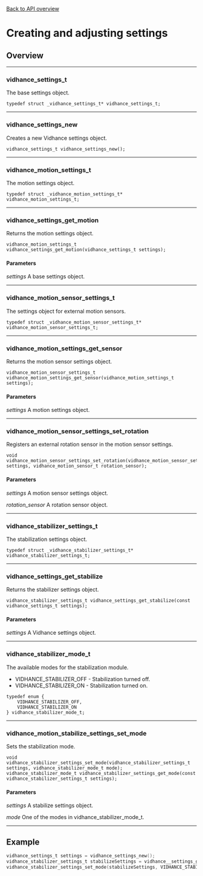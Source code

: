 [Back to API overview](../../apireference/)
# Creating and adjusting settings
## Overview
---
### vidhance_settings_t
The base settings object.
```
typedef struct _vidhance_settings_t* vidhance_settings_t;
```
---
### vidhance_settings_new
Creates a new Vidhance settings object.
```
vidhance_settings_t vidhance_settings_new();
```
---
### vidhance_motion_settings_t
The motion settings object.
```
typedef struct _vidhance_motion_settings_t* vidhance_motion_settings_t;
```
---
### vidhance_settings_get_motion
Returns the motion settings object.
```
vidhance_motion_settings_t vidhance_settings_get_motion(vidhance_settings_t settings);
```
#### Parameters
*settings* A base settings object.

---
### vidhance_motion_sensor_settings_t
The settings object for external motion sensors.
```
typedef struct _vidhance_motion_sensor_settings_t* vidhance_motion_sensor_settings_t;
```
---
### vidhance_motion_settings_get_sensor
Returns the motion sensor settings object.
```
vidhance_motion_sensor_settings_t vidhance_motion_settings_get_sensor(vidhance_motion_settings_t settings);
```
#### Parameters
*settings* A motion settings object.

---
### vidhance_motion_sensor_settings_set_rotation
Registers an external rotation sensor in the motion sensor settings.
```
void vidhance_motion_sensor_settings_set_rotation(vidhance_motion_sensor_settings_t settings, vidhance_motion_sensor_t rotation_sensor);
```
#### Parameters
*settings* A motion sensor settings object.

*rotation_sensor* A rotation sensor object.

---
### vidhance_stabilizer_settings_t
The stabilization settings object.
```
typedef struct _vidhance_stabilizer_settings_t* vidhance_stabilizer_settings_t;
```
---
### vidhance_settings_get_stabilize
Returns the stabilizer settings object.
```
vidhance_stabilizer_settings_t vidhance_settings_get_stabilize(const vidhance_settings_t settings);
```
#### Parameters
*settings* A Vidhance settings object.

---
### vidhance_stabilizer_mode_t
The available modes for the stabilization module.

+ VIDHANCE_STABILIZER_OFF - Stabilization turned off.
+ VIDHANCE_STABILIZER_ON - Stabilization turned on.

```
typedef enum {
	VIDHANCE_STABILIZER_OFF,
	VIDHANCE_STABILIZER_ON
} vidhance_stabilizer_mode_t;
```
---
### vidhance_motion_stabilize_settings_set_mode
Sets the stabilization mode.
```
void vidhance_stabilizer_settings_set_mode(vidhance_stabilizer_settings_t settings, vidhance_stabilizer_mode_t mode);
vidhance_stabilizer_mode_t vidhance_stabilizer_settings_get_mode(const vidhance_stabilizer_settings_t settings);

```
#### Parameters
*settings* A stabilize settings object.

*mode* One of the modes in vidhance_stabilizer_mode_t.

---

## Example
``` c
vidhance_settings_t settings = vidhance_settings_new();
vidhance_stabilizer_settings_t stabilizeSettings = vidhance__settings_get_stabilize(settings);
vidhance_stabilizer_settings_set_mode(stabilizeSettings, VIDHANCE_STABILIZER_ON);
```
